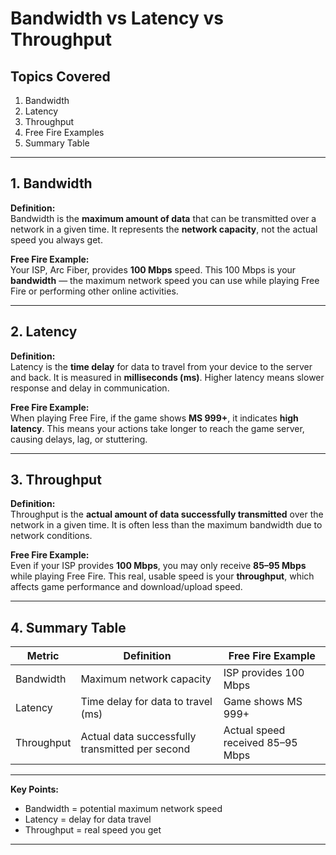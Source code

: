 # Bandwidth vs Latency vs Throughput

## Topics Covered
1. Bandwidth  
2. Latency  
3. Throughput  
4. Free Fire Examples  
5. Summary Table

---

## 1. Bandwidth
**Definition:**  
Bandwidth is the **maximum amount of data** that can be transmitted over a network in a given time. It represents the **network capacity**, not the actual speed you always get.

**Free Fire Example:**  
Your ISP, Arc Fiber, provides **100 Mbps** speed. This 100 Mbps is your **bandwidth** — the maximum network speed you can use while playing Free Fire or performing other online activities.

---

## 2. Latency
**Definition:**  
Latency is the **time delay** for data to travel from your device to the server and back. It is measured in **milliseconds (ms)**. Higher latency means slower response and delay in communication.

**Free Fire Example:**  
When playing Free Fire, if the game shows **MS 999+**, it indicates **high latency**. This means your actions take longer to reach the game server, causing delays, lag, or stuttering.

---

## 3. Throughput
**Definition:**  
Throughput is the **actual amount of data successfully transmitted** over the network in a given time. It is often less than the maximum bandwidth due to network conditions.

**Free Fire Example:**  
Even if your ISP provides **100 Mbps**, you may only receive **85–95 Mbps** while playing Free Fire. This real, usable speed is your **throughput**, which affects game performance and download/upload speed.

---

## 4. Summary Table

| Metric      | Definition                                       | Free Fire Example |
|------------|-------------------------------------------------|-----------------|
| Bandwidth  | Maximum network capacity                         | ISP provides 100 Mbps |
| Latency    | Time delay for data to travel (ms)              | Game shows MS 999+ |
| Throughput | Actual data successfully transmitted per second | Actual speed received 85–95 Mbps |

---

**Key Points:**  
- Bandwidth = potential maximum network speed  
- Latency = delay for data travel  
- Throughput = real speed you get  

---

